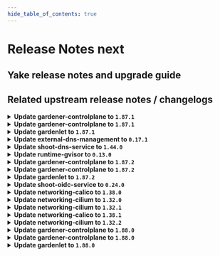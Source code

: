 ```yaml
---
hide_table_of_contents: true
---
```


# Release Notes next

## Yake release notes and upgrade guide

## Related upstream release notes / changelogs


<details>
<summary><b>Update gardener-controlplane to <code>1.87.1</code></b></summary>

# [gardener/gardener]

## 🐛 Bug Fixes

- `[OPERATOR]` A regression is fixed that led to unnecessary and repetitive updates in the `status.constraints[].last{Update,Transition}Time` fields of the shoot. In larger Gardener installations, these superfluous updates could have resulted in significant excess network traffic, particularly between the `gardener-apiserver` and the `gardenlet`s in the seeds. by @istvanballok [#9086]
- `[USER]` Fixed an issue which prevented project admins and viewers from creating read-only kubeconfigs (via the `shoots/viewerkubeconfig` subresource). by @petersutter [#9083]

## Docker Images
- admission-controller: `europe-docker.pkg.dev/gardener-project/releases/gardener/admission-controller:v1.87.1`
- apiserver: `europe-docker.pkg.dev/gardener-project/releases/gardener/apiserver:v1.87.1`
- controller-manager: `europe-docker.pkg.dev/gardener-project/releases/gardener/controller-manager:v1.87.1`
- gardenlet: `europe-docker.pkg.dev/gardener-project/releases/gardener/gardenlet:v1.87.1`
- node-agent: `europe-docker.pkg.dev/gardener-project/releases/gardener/node-agent:v1.87.1`
- operator: `europe-docker.pkg.dev/gardener-project/releases/gardener/operator:v1.87.1`
- resource-manager: `europe-docker.pkg.dev/gardener-project/releases/gardener/resource-manager:v1.87.1`
- scheduler: `europe-docker.pkg.dev/gardener-project/releases/gardener/scheduler:v1.87.1`


</details>

<details>
<summary><b>Update gardener-controlplane to <code>1.87.1</code></b></summary>

# [gardener/gardener]

## 🐛 Bug Fixes

- `[OPERATOR]` A regression is fixed that led to unnecessary and repetitive updates in the `status.constraints[].last{Update,Transition}Time` fields of the shoot. In larger Gardener installations, these superfluous updates could have resulted in significant excess network traffic, particularly between the `gardener-apiserver` and the `gardenlet`s in the seeds. by @istvanballok [#9086]
- `[USER]` Fixed an issue which prevented project admins and viewers from creating read-only kubeconfigs (via the `shoots/viewerkubeconfig` subresource). by @petersutter [#9083]

## Docker Images
- admission-controller: `europe-docker.pkg.dev/gardener-project/releases/gardener/admission-controller:v1.87.1`
- apiserver: `europe-docker.pkg.dev/gardener-project/releases/gardener/apiserver:v1.87.1`
- controller-manager: `europe-docker.pkg.dev/gardener-project/releases/gardener/controller-manager:v1.87.1`
- gardenlet: `europe-docker.pkg.dev/gardener-project/releases/gardener/gardenlet:v1.87.1`
- node-agent: `europe-docker.pkg.dev/gardener-project/releases/gardener/node-agent:v1.87.1`
- operator: `europe-docker.pkg.dev/gardener-project/releases/gardener/operator:v1.87.1`
- resource-manager: `europe-docker.pkg.dev/gardener-project/releases/gardener/resource-manager:v1.87.1`
- scheduler: `europe-docker.pkg.dev/gardener-project/releases/gardener/scheduler:v1.87.1`


</details>

<details>
<summary><b>Update gardenlet to <code>1.87.1</code></b></summary>

# [gardener/gardener]

## 🐛 Bug Fixes

- `[OPERATOR]` A regression is fixed that led to unnecessary and repetitive updates in the `status.constraints[].last{Update,Transition}Time` fields of the shoot. In larger Gardener installations, these superfluous updates could have resulted in significant excess network traffic, particularly between the `gardener-apiserver` and the `gardenlet`s in the seeds. by @istvanballok [#9086]
- `[USER]` Fixed an issue which prevented project admins and viewers from creating read-only kubeconfigs (via the `shoots/viewerkubeconfig` subresource). by @petersutter [#9083]

## Docker Images
- admission-controller: `europe-docker.pkg.dev/gardener-project/releases/gardener/admission-controller:v1.87.1`
- apiserver: `europe-docker.pkg.dev/gardener-project/releases/gardener/apiserver:v1.87.1`
- controller-manager: `europe-docker.pkg.dev/gardener-project/releases/gardener/controller-manager:v1.87.1`
- gardenlet: `europe-docker.pkg.dev/gardener-project/releases/gardener/gardenlet:v1.87.1`
- node-agent: `europe-docker.pkg.dev/gardener-project/releases/gardener/node-agent:v1.87.1`
- operator: `europe-docker.pkg.dev/gardener-project/releases/gardener/operator:v1.87.1`
- resource-manager: `europe-docker.pkg.dev/gardener-project/releases/gardener/resource-manager:v1.87.1`
- scheduler: `europe-docker.pkg.dev/gardener-project/releases/gardener/scheduler:v1.87.1`


</details>

<details>
<summary><b>Update external-dns-management to <code>0.17.1</code></b></summary>

# [gardener/external-dns-management]

## 🏃 Others

- `[OPERATOR]` Bumps golang from 1.21.5 to 1.21.6. by @MartinWeindel [#353]
- `[USER]` Merge `dns.gardener.cloud/dnsnames` annotations from multiple DNSAnnotation objects. by @MartinWeindel [#352]

## Docker Images
- dns-controller-manager: `europe-docker.pkg.dev/gardener-project/releases/dns-controller-manager:v0.17.1`


</details>

<details>
<summary><b>Update shoot-dns-service to <code>1.44.0</code></b></summary>

# [gardener/external-dns-management]

## 🏃 Others

- `[OPERATOR]` Bumps golang from 1.21.5 to 1.21.6. by @MartinWeindel [gardener/external-dns-management#353]
- `[USER]` Merge `dns.gardener.cloud/dnsnames` annotations from multiple DNSAnnotation objects. by @MartinWeindel [gardener/external-dns-management#352]
# [gardener/gardener-extension-shoot-dns-service]

## 🏃 Others

- `[OPERATOR]` Bump github.com/gardener/gardener from 1.86.0 to 1.87.0. by @dependabot[bot] [#286]

## Docker Images
- gardener-extension-admission-shoot-dns-service: `europe-docker.pkg.dev/gardener-project/releases/gardener/extensions/admission-shoot-dns-service:v1.44.0`
- gardener-extension-shoot-dns-service: `europe-docker.pkg.dev/gardener-project/releases/gardener/extensions/shoot-dns-service:v1.44.0`


</details>

<details>
<summary><b>Update runtime-gvisor to <code>0.13.0</code></b></summary>

# [gardener/gardener-extension-runtime-gvisor]

## ⚠️ Breaking Changes

- `[OPERATOR]` Change OCI Image Registry from GCR (`eu.gcr.io/gardener-project`) to Artifact-Registry (`europe-docker.pkg.dev/gardener-project/releases`). Users should update their references.  
   by @ccwienk [#109]
## 🏃 Others

- `[OPERATOR]` Update runsc to version 20240115.0 by @danatsap [#113]

## Docker Images
- gardener-extension-runtime-gvisor-installation: `europe-docker.pkg.dev/gardener-project/releases/gardener/extensions/runtime-gvisor-installation:v0.13.0`
- gardener-extension-runtime-gvisor: `europe-docker.pkg.dev/gardener-project/releases/gardener/extensions/runtime-gvisor:v0.13.0`


</details>

<details>
<summary><b>Update gardener-controlplane to <code>1.87.2</code></b></summary>

# [gardener/gardener]

## 🐛 Bug Fixes

- `[USER]` The `worker.gardener.cloud/kubernetes-version` is now correctly maintained as label on `Node`s (instead of an annotation) when the `UseGardenerNodeAgent` feature gate is turned on. by @rfranzke [#9111]

## Docker Images
- gardener: `europe-docker.pkg.dev/gardener-project/releases/gardener/admission-controller:v1.87.2`
- gardener: `europe-docker.pkg.dev/gardener-project/releases/gardener/apiserver:v1.87.2`
- gardener: `europe-docker.pkg.dev/gardener-project/releases/gardener/controller-manager:v1.87.2`
- gardener: `europe-docker.pkg.dev/gardener-project/releases/gardener/gardenlet:v1.87.2`
- gardener: `europe-docker.pkg.dev/gardener-project/releases/gardener/node-agent:v1.87.2`
- gardener: `europe-docker.pkg.dev/gardener-project/releases/gardener/operator:v1.87.2`
- gardener: `europe-docker.pkg.dev/gardener-project/releases/gardener/resource-manager:v1.87.2`
- gardener: `europe-docker.pkg.dev/gardener-project/releases/gardener/scheduler:v1.87.2`


</details>

<details>
<summary><b>Update gardener-controlplane to <code>1.87.2</code></b></summary>

# [gardener/gardener]

## 🐛 Bug Fixes

- `[USER]` The `worker.gardener.cloud/kubernetes-version` is now correctly maintained as label on `Node`s (instead of an annotation) when the `UseGardenerNodeAgent` feature gate is turned on. by @rfranzke [#9111]

## Docker Images
- gardener: `europe-docker.pkg.dev/gardener-project/releases/gardener/admission-controller:v1.87.2`
- gardener: `europe-docker.pkg.dev/gardener-project/releases/gardener/apiserver:v1.87.2`
- gardener: `europe-docker.pkg.dev/gardener-project/releases/gardener/controller-manager:v1.87.2`
- gardener: `europe-docker.pkg.dev/gardener-project/releases/gardener/gardenlet:v1.87.2`
- gardener: `europe-docker.pkg.dev/gardener-project/releases/gardener/node-agent:v1.87.2`
- gardener: `europe-docker.pkg.dev/gardener-project/releases/gardener/operator:v1.87.2`
- gardener: `europe-docker.pkg.dev/gardener-project/releases/gardener/resource-manager:v1.87.2`
- gardener: `europe-docker.pkg.dev/gardener-project/releases/gardener/scheduler:v1.87.2`


</details>

<details>
<summary><b>Update gardenlet to <code>1.87.2</code></b></summary>

# [gardener/gardener]

## 🐛 Bug Fixes

- `[USER]` The `worker.gardener.cloud/kubernetes-version` is now correctly maintained as label on `Node`s (instead of an annotation) when the `UseGardenerNodeAgent` feature gate is turned on. by @rfranzke [#9111]

## Docker Images
- gardener: `europe-docker.pkg.dev/gardener-project/releases/gardener/admission-controller:v1.87.2`
- gardener: `europe-docker.pkg.dev/gardener-project/releases/gardener/apiserver:v1.87.2`
- gardener: `europe-docker.pkg.dev/gardener-project/releases/gardener/controller-manager:v1.87.2`
- gardener: `europe-docker.pkg.dev/gardener-project/releases/gardener/gardenlet:v1.87.2`
- gardener: `europe-docker.pkg.dev/gardener-project/releases/gardener/node-agent:v1.87.2`
- gardener: `europe-docker.pkg.dev/gardener-project/releases/gardener/operator:v1.87.2`
- gardener: `europe-docker.pkg.dev/gardener-project/releases/gardener/resource-manager:v1.87.2`
- gardener: `europe-docker.pkg.dev/gardener-project/releases/gardener/scheduler:v1.87.2`


</details>

<details>
<summary><b>Update shoot-oidc-service to <code>0.24.0</code></b></summary>

# [gardener/gardener-extension-shoot-oidc-service]

## ✨ New Features

- `[USER]` `shoot-oidc-service` extension now supports [Shoot Force Deletion](https://github.com/gardener/gardener/blob/master/docs/usage/shoot_operations.md#force-deletion).  by @acumino [#134]
## 🐛 Bug Fixes

- `[OPERATOR]` A bug in the `shoot-oidc-service` controller that was causing the OIDC Webhook Authenticator CA secret for a shoot cluster to be recreated instead of restored during control plane migration has been fixed.   by @vpnachev [#137]
## 🏃 Others

- `[DEPENDENCY]` The extension now uses a debian 12 based base image. by @dimityrmirchev [#149]
- `[DEPENDENCY]` This extension is now built using go version `1.21.6`. by @dependabot[bot] [#146]
- `[DEPENDENCY]` The following dependencies were updated:  
   - github.com/gardener/gardener v1.81.1 -> v1.86.1  
   - k8s.io/* v0.28.2 -> v0.28.3  
   - sigs.k8s.io/controller-runtime v0.16.2 -> v0.16.3 by @dimityrmirchev [#143]
# [gardener/oidc-webhook-authenticator]

## ⚠️ Breaking Changes

- `[OPERATOR]` Change OCI Image Registry from GCR (`eu.gcr.io/gardener-project`) to Artifact-Registry (`europe-docker.pkg.dev/gardener-project/releases`). Users should update their references.  
   by @ccwienk [gardener/oidc-webhook-authenticator#143]
## 🏃 Others

- `[DEPENDENCY]` OWA is now built using go version `1.21.5`. by @dimityrmirchev [gardener/oidc-webhook-authenticator#145]
- `[DEPENDENCY]` OWA is now built using go version `1.21.6`. by @dimityrmirchev [gardener/oidc-webhook-authenticator#146]
- `[DEPENDENCY]` Base image updated to `gcr.io/distroless/static-debian12:nonroot`. by @dimityrmirchev [gardener/oidc-webhook-authenticator#145]
- `[DEPENDENCY]` The following dependencies were updated:  
   - k8s.io/* v0.27.7 -> v0.27.9 by @dimityrmirchev [gardener/oidc-webhook-authenticator#145]
- `[DEPENDENCY]` The following dependencies were updated:  
   - github.com/go-logr/logr v1.2.4 -> v1.3.0  
   - k8s.io/* v0.27.6 -> v0.27.6  
   - sigs.k8s.io/controller-runtime v0.15.2 -> v0.15.3 by @dimityrmirchev [gardener/oidc-webhook-authenticator#141]
- `[DEPENDENCY]` OWA is now built using go version `1.21.4`. by @dimityrmirchev [gardener/oidc-webhook-authenticator#141]

## Docker Images
- gardener-extension-shoot-oidc-service-linux-amd64: `europe-docker.pkg.dev/gardener-project/releases/gardener/extensions/shoot-oidc-service:v0.24.0`


</details>

<details>
<summary><b>Update networking-calico to <code>1.38.0</code></b></summary>

# [gardener/gardener-extension-networking-calico]

## ⚠️ Breaking Changes

- `[OPERATOR]` Change OCI Image Registry from GCR (`eu.gcr.io/gardener-project`) to Artifact-Registry (`europe-docker.pkg.dev/gardener-project/releases`). Users should update their references.  
   by @ccwienk [#321]
- `[OPERATOR]` CA and server certificates for the admission component are managed automatically. Passing custom certificates via Helm values is not supported anymore. by @timuthy [#327]
## ✨ New Features

- `[DEVELOPER]` add ipv6 support for this extension by @nschad [#301]
## 🏃 Others

- `[DEVELOPER]` The `vendor` directory was removed in favor of the `go mod cache`. by @timuthy [#327]
- `[OPERATOR]` Update calico to `v3.26.4`. by @DockToFuture [#320]
- `[OPERATOR]` Determine iptables backend in container add-snat-rule-to-upstream-dns. by @axel7born [#324]
- `[OPERATOR]` Bump github.com/gardener/gardener to 1.86.0. by @timuthy [#327]
- `[OPERATOR]` Update calico to `v3.27.0`. by @DockToFuture [#329]

## Docker Images
- gardener-extension-admission-calico-linux-amd64: `europe-docker.pkg.dev/gardener-project/releases/gardener/extensions/admission-calico:v1.38.0`
- gardener-extension-networking-calico-linux-amd64: `europe-docker.pkg.dev/gardener-project/releases/gardener/extensions/networking-calico:v1.38.0`


</details>

<details>
<summary><b>Update networking-cilium to <code>1.32.0</code></b></summary>

# [gardener/gardener-extension-networking-cilium]

## ⚠️ Breaking Changes

- `[OPERATOR]` CA and server certificates for the admission component are managed automatically. Passing custom certificates via Helm values is not supported anymore. by @timuthy [#234]
- `[OPERATOR]` Change OCI Image Registry from GCR (`eu.gcr.io/gardener-project`) to Artifact-Registry (`europe-docker.pkg.dev/gardener-project/releases`). Users should update their references.  
   by @ccwienk [#231]
## 🐛 Bug Fixes

- `[OPERATOR]` Fixes an error that occurs when running with iptables-nft. by @axel7born [#229]
- `[OPERATOR]` The `actuator.Delete` doesn't wait for ManagedResources to get deleted in case of `ForceDelete`. by @shafeeqes [#227]
- `[OPERATOR]` An issue in the charts missing versions for some resources is now fixed. by @shafeeqes [#225]
## 🏃 Others

- `[DEVELOPER]` The `vendor` directory was removed in favor of the `go mod cache`. by @timuthy [#234]
- `[OPERATOR]` Update cilium to `v1.14.6` by @DockToFuture [#239]
- `[OPERATOR]` Reconciliation of hibernated cilium clusters now works again. by @ScheererJ [#226]
- `[OPERATOR]` Bump github.com/gardener/gardener to 1.86.0. by @timuthy [#234]
- `[OPERATOR]` Update cilium to `v1.14.5`. by @DockToFuture [#235]
- `[OPERATOR]` Update cilium to `v1.14.4`. by @DockToFuture [#230]

## Docker Images
- gardener-extension-admission-cilium: `europe-docker.pkg.dev/gardener-project/releases/gardener/extensions/admission-cilium:v1.32.0`
- gardener-extension-networking-cilium: `europe-docker.pkg.dev/gardener-project/releases/gardener/extensions/networking-cilium:v1.32.0`


</details>

<details>
<summary><b>Update networking-cilium to <code>1.32.1</code></b></summary>

no release notes available

## Docker Images
- gardener-extension-admission-cilium: `europe-docker.pkg.dev/gardener-project/releases/gardener/extensions/admission-cilium:v1.32.1`
- gardener-extension-networking-cilium: `europe-docker.pkg.dev/gardener-project/releases/gardener/extensions/networking-cilium:v1.32.1`


</details>

<details>
<summary><b>Update networking-calico to <code>1.38.1</code></b></summary>

no release notes available

## Docker Images
- gardener-extension-admission-calico: `europe-docker.pkg.dev/gardener-project/releases/gardener/extensions/admission-calico:v1.38.1`
- gardener-extension-networking-calico: `europe-docker.pkg.dev/gardener-project/releases/gardener/extensions/networking-calico:v1.38.1`


</details>

<details>
<summary><b>Update networking-cilium to <code>1.32.2</code></b></summary>

no release notes available

## Docker Images
- gardener-extension-admission-cilium: `europe-docker.pkg.dev/gardener-project/releases/gardener/extensions/admission-cilium:v1.32.2`
- gardener-extension-networking-cilium: `europe-docker.pkg.dev/gardener-project/releases/gardener/extensions/networking-cilium:v1.32.2`


</details>

<details>
<summary><b>Update gardener-controlplane to <code>1.88.0</code></b></summary>

# [gardener/gardener]

## ⚠️ Breaking Changes

- `[OPERATOR]` The `docker` CRI is no longer supported for machine images in the `CloudProfile`. Docker CRI was already not supported for `Shoot`s with Kubernetes versions `>= v1.23`, so adding this CRI is a no-op currently. Please remove all the usages of `docker` CRI from your `CloudProfile`s before upgrading to this version. by @shafeeqes [#9135]
- `[OPERATOR]` The GA-ed `WorkerlessShoots` feature gate has been removed. by @acumino [#9094]
- `[OPERATOR]` The GA-ed `ContainerdRegistryHostsDir` feature gate has been removed. by @ialidzhikov [#9058]
- `[DEPENDENCY]` The Selector field of the `github.com/gardener/gardener/pkg/extensions/webhook.{Webhook,Args}` types is now renamed to NamespaceSelector. by @ialidzhikov [#9085]
## ✨ New Features

- `[OPERATOR]` When SSH access is enabled for a shoot cluster, the `gardener` linux user is created during the bootstrapping process of a `node`. This allows human operators to more easily SSH into the worker nodes with this username independent of the underlying machine image or cloud provider. by @oliver-goetz [#9077]
- `[OPERATOR]` It is now possible to define additional/custom permissions via RBAC for extensions access in the garden cluster. You can read all about it [here](https://github.com/gardener/gardener/tree/master/docs/extensions/garden-api-access.md#additional-permissions). by @rfranzke [#9079]
- `[DEVELOPER]` The `prometheus-operator` (and its related `CustomResourceDefinition`s) are now deployed by default to garden clusters (by `gardener-operator`) and to seed clusters (by `gardenlet`). In the future, it will take over management of the Prometheus and Alertmanager instances. by @rfranzke [#9067]
- `[USER]` The `gardener-node-agent` health is now being considered during the health check of a `Shoot` and incorporated into the `EveryNodeReady` condition. by @tobschli [#9073]
## 🐛 Bug Fixes

- `[DEVELOPER]` Fix: add snapshots repository to default "component prefixes" to fix wrong values generated into Component Descriptors by @ccwienk [#9109]
- `[DEVELOPER]` Fix Istio ingress service.yaml for dual-stack setup and add test. by @axel7born [#9098]
- `[OPERATOR]` A bug has been fixed which was preventing `valitail` systemd services on shoot workers from starting when the `UseGardenerNodeAgent` feature gate is enabled. by @oliver-goetz [#9149]
- `[OPERATOR]` Cluster creation with highly available control planes and an infrastructure extension that uses dynamic node networks is no longer delayed by a failing VPN connection before the first reconciliation. by @MichaelEischer [#9075]
- `[USER]` The `kube-apiserver` deployment is annotated to mark the completion of labeling the resources for encrytion so that this step is not repeated in case the "label removal" step fails and resources are partially without the label. by @shafeeqes [#9147]
## 🏃 Others

- `[DEVELOPER]` There is now a new `github.com/gardener/gardener/extensions/pkg/webhook.EnsureUnitWithName` func that can be used to add/update unit to OperatingSystemConfig units. by @ialidzhikov [#9121]
- `[DEVELOPER]` Gardener's `ClientMap` implementation was moved from an `internal` to the commonly accessible `clientmap` package. by @timuthy [#9101]
- `[DEVELOPER]` `gardener-node-agent` is now enabled in `provider-extensions` setup. by @oliver-goetz [#9048]
- `[OPERATOR]` On node machines `gardener-node-init.service` is disabled and stopped when `gardener-node-agent` is active. by @oliver-goetz [#9096]
- `[OPERATOR]` Fluent-bit is now upgraded to v2.2.2 by @nickytd [#9120]
- `[OPERATOR]` `BackupEntry`s and `Shoot`s are now labelled with `seed.gardener.cloud/<seed-name>=true` where `<seed-name>` is the value of `.spec.seedName` or `.status.seedName`. This allows for server-side filtering when watching these resources by leveraging a label selector. by @rfranzke [#9089]
- `[OPERATOR]` Seed namespaces in the garden cluster are now labelled with `gardener.cloud/role=seed`, and `ServiceAccount`s for extensions in the seed namespaces are labelled with `controllerregistration.core.gardener.cloud/name=<controllerregistration-name>`. by @rfranzke [#9079]
- `[OPERATOR]` The following image is updated:  
  - `ci:component:github.com/gardener/alpine-conntrack`: 3.19.0 -> 3.19.1 by @gardener-robot-ci-3 [#9090]
- `[OPERATOR]` When upgrading a shoot control plane to multi-zonal high-availability there will no longer be an envoy filter left in the old istio ingress namespace by @ScheererJ [#9005]
- `[OPERATOR]` Change dnsLookupFamily to ALL in vpn seed envoy config, to prevent unnecessary DNS lookups. by @axel7born [#9102]
- `[OPERATOR]` `nginx-ingress-controller` image is updated to `v1.9.6`. by @shafeeqes [#9124]
- `[USER]` It is now possible to read the `cluster-identity` `ConfigMap` in the `kube-system` namespace of the Garden cluster by @petersutter [#9056]
- `[DEPENDENCY]` Utility functions `QuantityPtr`,`ProtocolPtr`,`TimePtr` and `TimePtrDeref`, `extensionsv1alpha1.UnitCommandPtr` and `ValueExists` are dropped. Use `k8s.io/utils/ptr.To`, `k8s.io/utils/ptr.Deref` and `slices.Contains` instead. by @shafeeqes [#9107]
# [gardener/ingress-default-backend]

## 🏃 Others

- `[OPERATOR]` `ingress-default-backend` has been migrated to Golang-based implementation. by @acumino [gardener/ingress-default-backend#32]
# [gardener/machine-controller-manager]

## 🐛 Bug Fixes

- `[DEVELOPER]` MCM restart happens properly in integration tests now. This fix will get activated, once this version is vendored in your mcm-provider by @sssash18 [gardener/machine-controller-manager#879]
- `[OPERATOR]` Fix for edge case of Node object deletion missed during machine termination. by @elankath [gardener/machine-controller-manager#887]
- `[OPERATOR]` Removes `node.machine.sapcloud.io/not-managed-by-mcm` annotation from nodes managed by the MCM. by @elankath [gardener/machine-controller-manager#866]
## 🏃 Others

- `[OPERATOR]` Architecture field added in the nodetemplate. This will allow CA to pickup architecture from machine class and schedule pods on relevant arch nodes. by @sssash18 [gardener/machine-controller-manager#894]
- `[OPERATOR]` machine controller won't reconcile machine on non-spec update events by @himanshu-kun [gardener/machine-controller-manager#877]
- `[OPERATOR]` fixed IT for seed with k8s >= 1.27 as control cluster  by @piyuagr [gardener/machine-controller-manager#869]
- `[OPERATOR]` The default `machine-safety-orphan-vms-period` has been reduced from 30m to 15m. by @elankath [gardener/machine-controller-manager#866]
- `[DEVELOPER]` Bump `k8s.io/*` deps to `v0.28.2` by @afritzler [gardener/machine-controller-manager#858]
- `[DEVELOPER]` go-git now removed from dependencies due to CVE's. by @elankath [gardener/machine-controller-manager#896]
## 📖 Documentation

- `[DEVELOPER]` Phase transition diagram for a machine object is added to FAQs by @himanshu-kun [gardener/machine-controller-manager#886]
# [gardener/apiserver-proxy]

## ⚠️ Breaking Changes

- `[OPERATOR]` Change OCI Image Registry from GCR (`eu.gcr.io/gardener-project`) to Artifact-Registry (`europe-docker.pkg.dev/gardener-project/releases`). Users should update their references.  
   by @ccwienk [gardener/apiserver-proxy#72]
# [gardener/autoscaler]

## ✨ New Features

- `[OPERATOR]` Autoscaler will now add NodeGroupAutoscalingOptions to node groups from annotations present in its corresponding machineDeployments by @aaronfern [gardener/autoscaler#257]
## 🏃 Others

- `[OPERATOR]` Synced changes till v1.28.0 of upstream autoscaler by @aaronfern [gardener/autoscaler#260]
- `[OPERATOR]` CA will not scale down machine deployment due to a machine in failed phase, this prevents the race condition which was leading to deletion of a new healthy machine. by @sssash18 [gardener/autoscaler#291]
- `[OPERATOR]` Cluster Autoscaler will suspend its activities if the machine-controller-manager is offline by @sssash18 [gardener/autoscaler#256]

## Docker Images
- admission-controller: `europe-docker.pkg.dev/gardener-project/releases/gardener/admission-controller:v1.88.0`
- apiserver: `europe-docker.pkg.dev/gardener-project/releases/gardener/apiserver:v1.88.0`
- controller-manager: `europe-docker.pkg.dev/gardener-project/releases/gardener/controller-manager:v1.88.0`
- gardenlet: `europe-docker.pkg.dev/gardener-project/releases/gardener/gardenlet:v1.88.0`
- node-agent: `europe-docker.pkg.dev/gardener-project/releases/gardener/node-agent:v1.88.0`
- operator: `europe-docker.pkg.dev/gardener-project/releases/gardener/operator:v1.88.0`
- resource-manager: `europe-docker.pkg.dev/gardener-project/releases/gardener/resource-manager:v1.88.0`
- scheduler: `europe-docker.pkg.dev/gardener-project/releases/gardener/scheduler:v1.88.0`


</details>

<details>
<summary><b>Update gardener-controlplane to <code>1.88.0</code></b></summary>

# [gardener/gardener]

## ⚠️ Breaking Changes

- `[OPERATOR]` The `docker` CRI is no longer supported for machine images in the `CloudProfile`. Docker CRI was already not supported for `Shoot`s with Kubernetes versions `>= v1.23`, so adding this CRI is a no-op currently. Please remove all the usages of `docker` CRI from your `CloudProfile`s before upgrading to this version. by @shafeeqes [#9135]
- `[OPERATOR]` The GA-ed `WorkerlessShoots` feature gate has been removed. by @acumino [#9094]
- `[OPERATOR]` The GA-ed `ContainerdRegistryHostsDir` feature gate has been removed. by @ialidzhikov [#9058]
- `[DEPENDENCY]` The Selector field of the `github.com/gardener/gardener/pkg/extensions/webhook.{Webhook,Args}` types is now renamed to NamespaceSelector. by @ialidzhikov [#9085]
## ✨ New Features

- `[OPERATOR]` When SSH access is enabled for a shoot cluster, the `gardener` linux user is created during the bootstrapping process of a `node`. This allows human operators to more easily SSH into the worker nodes with this username independent of the underlying machine image or cloud provider. by @oliver-goetz [#9077]
- `[OPERATOR]` It is now possible to define additional/custom permissions via RBAC for extensions access in the garden cluster. You can read all about it [here](https://github.com/gardener/gardener/tree/master/docs/extensions/garden-api-access.md#additional-permissions). by @rfranzke [#9079]
- `[DEVELOPER]` The `prometheus-operator` (and its related `CustomResourceDefinition`s) are now deployed by default to garden clusters (by `gardener-operator`) and to seed clusters (by `gardenlet`). In the future, it will take over management of the Prometheus and Alertmanager instances. by @rfranzke [#9067]
- `[USER]` The `gardener-node-agent` health is now being considered during the health check of a `Shoot` and incorporated into the `EveryNodeReady` condition. by @tobschli [#9073]
## 🐛 Bug Fixes

- `[DEVELOPER]` Fix: add snapshots repository to default "component prefixes" to fix wrong values generated into Component Descriptors by @ccwienk [#9109]
- `[DEVELOPER]` Fix Istio ingress service.yaml for dual-stack setup and add test. by @axel7born [#9098]
- `[OPERATOR]` A bug has been fixed which was preventing `valitail` systemd services on shoot workers from starting when the `UseGardenerNodeAgent` feature gate is enabled. by @oliver-goetz [#9149]
- `[OPERATOR]` Cluster creation with highly available control planes and an infrastructure extension that uses dynamic node networks is no longer delayed by a failing VPN connection before the first reconciliation. by @MichaelEischer [#9075]
- `[USER]` The `kube-apiserver` deployment is annotated to mark the completion of labeling the resources for encrytion so that this step is not repeated in case the "label removal" step fails and resources are partially without the label. by @shafeeqes [#9147]
## 🏃 Others

- `[DEVELOPER]` There is now a new `github.com/gardener/gardener/extensions/pkg/webhook.EnsureUnitWithName` func that can be used to add/update unit to OperatingSystemConfig units. by @ialidzhikov [#9121]
- `[DEVELOPER]` Gardener's `ClientMap` implementation was moved from an `internal` to the commonly accessible `clientmap` package. by @timuthy [#9101]
- `[DEVELOPER]` `gardener-node-agent` is now enabled in `provider-extensions` setup. by @oliver-goetz [#9048]
- `[OPERATOR]` On node machines `gardener-node-init.service` is disabled and stopped when `gardener-node-agent` is active. by @oliver-goetz [#9096]
- `[OPERATOR]` Fluent-bit is now upgraded to v2.2.2 by @nickytd [#9120]
- `[OPERATOR]` `BackupEntry`s and `Shoot`s are now labelled with `seed.gardener.cloud/<seed-name>=true` where `<seed-name>` is the value of `.spec.seedName` or `.status.seedName`. This allows for server-side filtering when watching these resources by leveraging a label selector. by @rfranzke [#9089]
- `[OPERATOR]` Seed namespaces in the garden cluster are now labelled with `gardener.cloud/role=seed`, and `ServiceAccount`s for extensions in the seed namespaces are labelled with `controllerregistration.core.gardener.cloud/name=<controllerregistration-name>`. by @rfranzke [#9079]
- `[OPERATOR]` The following image is updated:  
  - `ci:component:github.com/gardener/alpine-conntrack`: 3.19.0 -> 3.19.1 by @gardener-robot-ci-3 [#9090]
- `[OPERATOR]` When upgrading a shoot control plane to multi-zonal high-availability there will no longer be an envoy filter left in the old istio ingress namespace by @ScheererJ [#9005]
- `[OPERATOR]` Change dnsLookupFamily to ALL in vpn seed envoy config, to prevent unnecessary DNS lookups. by @axel7born [#9102]
- `[OPERATOR]` `nginx-ingress-controller` image is updated to `v1.9.6`. by @shafeeqes [#9124]
- `[USER]` It is now possible to read the `cluster-identity` `ConfigMap` in the `kube-system` namespace of the Garden cluster by @petersutter [#9056]
- `[DEPENDENCY]` Utility functions `QuantityPtr`,`ProtocolPtr`,`TimePtr` and `TimePtrDeref`, `extensionsv1alpha1.UnitCommandPtr` and `ValueExists` are dropped. Use `k8s.io/utils/ptr.To`, `k8s.io/utils/ptr.Deref` and `slices.Contains` instead. by @shafeeqes [#9107]
# [gardener/ingress-default-backend]

## 🏃 Others

- `[OPERATOR]` `ingress-default-backend` has been migrated to Golang-based implementation. by @acumino [gardener/ingress-default-backend#32]
# [gardener/machine-controller-manager]

## 🐛 Bug Fixes

- `[DEVELOPER]` MCM restart happens properly in integration tests now. This fix will get activated, once this version is vendored in your mcm-provider by @sssash18 [gardener/machine-controller-manager#879]
- `[OPERATOR]` Fix for edge case of Node object deletion missed during machine termination. by @elankath [gardener/machine-controller-manager#887]
- `[OPERATOR]` Removes `node.machine.sapcloud.io/not-managed-by-mcm` annotation from nodes managed by the MCM. by @elankath [gardener/machine-controller-manager#866]
## 🏃 Others

- `[OPERATOR]` Architecture field added in the nodetemplate. This will allow CA to pickup architecture from machine class and schedule pods on relevant arch nodes. by @sssash18 [gardener/machine-controller-manager#894]
- `[OPERATOR]` machine controller won't reconcile machine on non-spec update events by @himanshu-kun [gardener/machine-controller-manager#877]
- `[OPERATOR]` fixed IT for seed with k8s >= 1.27 as control cluster  by @piyuagr [gardener/machine-controller-manager#869]
- `[OPERATOR]` The default `machine-safety-orphan-vms-period` has been reduced from 30m to 15m. by @elankath [gardener/machine-controller-manager#866]
- `[DEVELOPER]` Bump `k8s.io/*` deps to `v0.28.2` by @afritzler [gardener/machine-controller-manager#858]
- `[DEVELOPER]` go-git now removed from dependencies due to CVE's. by @elankath [gardener/machine-controller-manager#896]
## 📖 Documentation

- `[DEVELOPER]` Phase transition diagram for a machine object is added to FAQs by @himanshu-kun [gardener/machine-controller-manager#886]
# [gardener/apiserver-proxy]

## ⚠️ Breaking Changes

- `[OPERATOR]` Change OCI Image Registry from GCR (`eu.gcr.io/gardener-project`) to Artifact-Registry (`europe-docker.pkg.dev/gardener-project/releases`). Users should update their references.  
   by @ccwienk [gardener/apiserver-proxy#72]
# [gardener/autoscaler]

## ✨ New Features

- `[OPERATOR]` Autoscaler will now add NodeGroupAutoscalingOptions to node groups from annotations present in its corresponding machineDeployments by @aaronfern [gardener/autoscaler#257]
## 🏃 Others

- `[OPERATOR]` Synced changes till v1.28.0 of upstream autoscaler by @aaronfern [gardener/autoscaler#260]
- `[OPERATOR]` CA will not scale down machine deployment due to a machine in failed phase, this prevents the race condition which was leading to deletion of a new healthy machine. by @sssash18 [gardener/autoscaler#291]
- `[OPERATOR]` Cluster Autoscaler will suspend its activities if the machine-controller-manager is offline by @sssash18 [gardener/autoscaler#256]

## Docker Images
- admission-controller: `europe-docker.pkg.dev/gardener-project/releases/gardener/admission-controller:v1.88.0`
- apiserver: `europe-docker.pkg.dev/gardener-project/releases/gardener/apiserver:v1.88.0`
- controller-manager: `europe-docker.pkg.dev/gardener-project/releases/gardener/controller-manager:v1.88.0`
- gardenlet: `europe-docker.pkg.dev/gardener-project/releases/gardener/gardenlet:v1.88.0`
- node-agent: `europe-docker.pkg.dev/gardener-project/releases/gardener/node-agent:v1.88.0`
- operator: `europe-docker.pkg.dev/gardener-project/releases/gardener/operator:v1.88.0`
- resource-manager: `europe-docker.pkg.dev/gardener-project/releases/gardener/resource-manager:v1.88.0`
- scheduler: `europe-docker.pkg.dev/gardener-project/releases/gardener/scheduler:v1.88.0`


</details>

<details>
<summary><b>Update gardenlet to <code>1.88.0</code></b></summary>

# [gardener/gardener]

## ⚠️ Breaking Changes

- `[OPERATOR]` The `docker` CRI is no longer supported for machine images in the `CloudProfile`. Docker CRI was already not supported for `Shoot`s with Kubernetes versions `>= v1.23`, so adding this CRI is a no-op currently. Please remove all the usages of `docker` CRI from your `CloudProfile`s before upgrading to this version. by @shafeeqes [#9135]
- `[OPERATOR]` The GA-ed `WorkerlessShoots` feature gate has been removed. by @acumino [#9094]
- `[OPERATOR]` The GA-ed `ContainerdRegistryHostsDir` feature gate has been removed. by @ialidzhikov [#9058]
- `[DEPENDENCY]` The Selector field of the `github.com/gardener/gardener/pkg/extensions/webhook.{Webhook,Args}` types is now renamed to NamespaceSelector. by @ialidzhikov [#9085]
## ✨ New Features

- `[OPERATOR]` When SSH access is enabled for a shoot cluster, the `gardener` linux user is created during the bootstrapping process of a `node`. This allows human operators to more easily SSH into the worker nodes with this username independent of the underlying machine image or cloud provider. by @oliver-goetz [#9077]
- `[OPERATOR]` It is now possible to define additional/custom permissions via RBAC for extensions access in the garden cluster. You can read all about it [here](https://github.com/gardener/gardener/tree/master/docs/extensions/garden-api-access.md#additional-permissions). by @rfranzke [#9079]
- `[DEVELOPER]` The `prometheus-operator` (and its related `CustomResourceDefinition`s) are now deployed by default to garden clusters (by `gardener-operator`) and to seed clusters (by `gardenlet`). In the future, it will take over management of the Prometheus and Alertmanager instances. by @rfranzke [#9067]
- `[USER]` The `gardener-node-agent` health is now being considered during the health check of a `Shoot` and incorporated into the `EveryNodeReady` condition. by @tobschli [#9073]
## 🐛 Bug Fixes

- `[DEVELOPER]` Fix: add snapshots repository to default "component prefixes" to fix wrong values generated into Component Descriptors by @ccwienk [#9109]
- `[DEVELOPER]` Fix Istio ingress service.yaml for dual-stack setup and add test. by @axel7born [#9098]
- `[OPERATOR]` A bug has been fixed which was preventing `valitail` systemd services on shoot workers from starting when the `UseGardenerNodeAgent` feature gate is enabled. by @oliver-goetz [#9149]
- `[OPERATOR]` Cluster creation with highly available control planes and an infrastructure extension that uses dynamic node networks is no longer delayed by a failing VPN connection before the first reconciliation. by @MichaelEischer [#9075]
- `[USER]` The `kube-apiserver` deployment is annotated to mark the completion of labeling the resources for encrytion so that this step is not repeated in case the "label removal" step fails and resources are partially without the label. by @shafeeqes [#9147]
## 🏃 Others

- `[DEVELOPER]` There is now a new `github.com/gardener/gardener/extensions/pkg/webhook.EnsureUnitWithName` func that can be used to add/update unit to OperatingSystemConfig units. by @ialidzhikov [#9121]
- `[DEVELOPER]` Gardener's `ClientMap` implementation was moved from an `internal` to the commonly accessible `clientmap` package. by @timuthy [#9101]
- `[DEVELOPER]` `gardener-node-agent` is now enabled in `provider-extensions` setup. by @oliver-goetz [#9048]
- `[OPERATOR]` On node machines `gardener-node-init.service` is disabled and stopped when `gardener-node-agent` is active. by @oliver-goetz [#9096]
- `[OPERATOR]` Fluent-bit is now upgraded to v2.2.2 by @nickytd [#9120]
- `[OPERATOR]` `BackupEntry`s and `Shoot`s are now labelled with `seed.gardener.cloud/<seed-name>=true` where `<seed-name>` is the value of `.spec.seedName` or `.status.seedName`. This allows for server-side filtering when watching these resources by leveraging a label selector. by @rfranzke [#9089]
- `[OPERATOR]` Seed namespaces in the garden cluster are now labelled with `gardener.cloud/role=seed`, and `ServiceAccount`s for extensions in the seed namespaces are labelled with `controllerregistration.core.gardener.cloud/name=<controllerregistration-name>`. by @rfranzke [#9079]
- `[OPERATOR]` The following image is updated:  
  - `ci:component:github.com/gardener/alpine-conntrack`: 3.19.0 -> 3.19.1 by @gardener-robot-ci-3 [#9090]
- `[OPERATOR]` When upgrading a shoot control plane to multi-zonal high-availability there will no longer be an envoy filter left in the old istio ingress namespace by @ScheererJ [#9005]
- `[OPERATOR]` Change dnsLookupFamily to ALL in vpn seed envoy config, to prevent unnecessary DNS lookups. by @axel7born [#9102]
- `[OPERATOR]` `nginx-ingress-controller` image is updated to `v1.9.6`. by @shafeeqes [#9124]
- `[USER]` It is now possible to read the `cluster-identity` `ConfigMap` in the `kube-system` namespace of the Garden cluster by @petersutter [#9056]
- `[DEPENDENCY]` Utility functions `QuantityPtr`,`ProtocolPtr`,`TimePtr` and `TimePtrDeref`, `extensionsv1alpha1.UnitCommandPtr` and `ValueExists` are dropped. Use `k8s.io/utils/ptr.To`, `k8s.io/utils/ptr.Deref` and `slices.Contains` instead. by @shafeeqes [#9107]
# [gardener/ingress-default-backend]

## 🏃 Others

- `[OPERATOR]` `ingress-default-backend` has been migrated to Golang-based implementation. by @acumino [gardener/ingress-default-backend#32]
# [gardener/machine-controller-manager]

## 🐛 Bug Fixes

- `[DEVELOPER]` MCM restart happens properly in integration tests now. This fix will get activated, once this version is vendored in your mcm-provider by @sssash18 [gardener/machine-controller-manager#879]
- `[OPERATOR]` Fix for edge case of Node object deletion missed during machine termination. by @elankath [gardener/machine-controller-manager#887]
- `[OPERATOR]` Removes `node.machine.sapcloud.io/not-managed-by-mcm` annotation from nodes managed by the MCM. by @elankath [gardener/machine-controller-manager#866]
## 🏃 Others

- `[OPERATOR]` Architecture field added in the nodetemplate. This will allow CA to pickup architecture from machine class and schedule pods on relevant arch nodes. by @sssash18 [gardener/machine-controller-manager#894]
- `[OPERATOR]` machine controller won't reconcile machine on non-spec update events by @himanshu-kun [gardener/machine-controller-manager#877]
- `[OPERATOR]` fixed IT for seed with k8s >= 1.27 as control cluster  by @piyuagr [gardener/machine-controller-manager#869]
- `[OPERATOR]` The default `machine-safety-orphan-vms-period` has been reduced from 30m to 15m. by @elankath [gardener/machine-controller-manager#866]
- `[DEVELOPER]` Bump `k8s.io/*` deps to `v0.28.2` by @afritzler [gardener/machine-controller-manager#858]
- `[DEVELOPER]` go-git now removed from dependencies due to CVE's. by @elankath [gardener/machine-controller-manager#896]
## 📖 Documentation

- `[DEVELOPER]` Phase transition diagram for a machine object is added to FAQs by @himanshu-kun [gardener/machine-controller-manager#886]
# [gardener/apiserver-proxy]

## ⚠️ Breaking Changes

- `[OPERATOR]` Change OCI Image Registry from GCR (`eu.gcr.io/gardener-project`) to Artifact-Registry (`europe-docker.pkg.dev/gardener-project/releases`). Users should update their references.  
   by @ccwienk [gardener/apiserver-proxy#72]
# [gardener/autoscaler]

## ✨ New Features

- `[OPERATOR]` Autoscaler will now add NodeGroupAutoscalingOptions to node groups from annotations present in its corresponding machineDeployments by @aaronfern [gardener/autoscaler#257]
## 🏃 Others

- `[OPERATOR]` Synced changes till v1.28.0 of upstream autoscaler by @aaronfern [gardener/autoscaler#260]
- `[OPERATOR]` CA will not scale down machine deployment due to a machine in failed phase, this prevents the race condition which was leading to deletion of a new healthy machine. by @sssash18 [gardener/autoscaler#291]
- `[OPERATOR]` Cluster Autoscaler will suspend its activities if the machine-controller-manager is offline by @sssash18 [gardener/autoscaler#256]

## Docker Images
- admission-controller: `europe-docker.pkg.dev/gardener-project/releases/gardener/admission-controller:v1.88.0`
- apiserver: `europe-docker.pkg.dev/gardener-project/releases/gardener/apiserver:v1.88.0`
- controller-manager: `europe-docker.pkg.dev/gardener-project/releases/gardener/controller-manager:v1.88.0`
- gardenlet: `europe-docker.pkg.dev/gardener-project/releases/gardener/gardenlet:v1.88.0`
- node-agent: `europe-docker.pkg.dev/gardener-project/releases/gardener/node-agent:v1.88.0`
- operator: `europe-docker.pkg.dev/gardener-project/releases/gardener/operator:v1.88.0`
- resource-manager: `europe-docker.pkg.dev/gardener-project/releases/gardener/resource-manager:v1.88.0`
- scheduler: `europe-docker.pkg.dev/gardener-project/releases/gardener/scheduler:v1.88.0`


</details>
